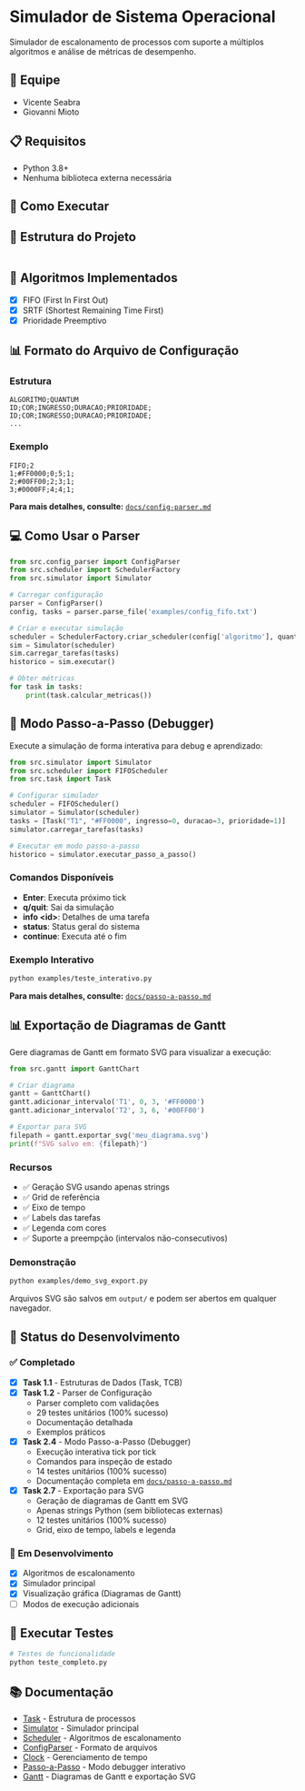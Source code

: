 ﻿# Simulador de Sistema Operacional

Simulador de escalonamento de processos com suporte a múltiplos algoritmos e análise de métricas de desempenho.

## 👥 Equipe
- Vicente Seabra
- Giovanni Mioto

## 📋 Requisitos
- Python 3.8+
- Nenhuma biblioteca externa necessária

## 🚀 Como Executar



## 📁 Estrutura do Projeto
```

```

## 🔧 Algoritmos Implementados
- [x] FIFO (First In First Out)
- [x] SRTF (Shortest Remaining Time First)
- [x] Prioridade Preemptivo

## 📊 Formato do Arquivo de Configuração

### Estrutura
```
ALGORITMO;QUANTUM
ID;COR;INGRESSO;DURACAO;PRIORIDADE;
ID;COR;INGRESSO;DURACAO;PRIORIDADE;
...
```

### Exemplo
```
FIFO;2
1;#FF0000;0;5;1;
2;#00FF00;2;3;1;
3;#0000FF;4;4;1;
```

**Para mais detalhes, consulte:** [`docs/config-parser.md`](docs/config-parser.md)

## 💻 Como Usar o Parser

```python
from src.config_parser import ConfigParser
from src.scheduler import SchedulerFactory
from src.simulator import Simulator

# Carregar configuração
parser = ConfigParser()
config, tasks = parser.parse_file('examples/config_fifo.txt')

# Criar e executar simulação
scheduler = SchedulerFactory.criar_scheduler(config['algoritmo'], quantum=config['quantum'])
sim = Simulator(scheduler)
sim.carregar_tarefas(tasks)
historico = sim.executar()

# Obter métricas
for task in tasks:
    print(task.calcular_metricas())
```

## 🐛 Modo Passo-a-Passo (Debugger)

Execute a simulação de forma interativa para debug e aprendizado:

```python
from src.simulator import Simulator
from src.scheduler import FIFOScheduler
from src.task import Task

# Configurar simulador
scheduler = FIFOScheduler()
simulator = Simulator(scheduler)
tasks = [Task("T1", "#FF0000", ingresso=0, duracao=3, prioridade=1)]
simulator.carregar_tarefas(tasks)

# Executar em modo passo-a-passo
historico = simulator.executar_passo_a_passo()
```

### Comandos Disponíveis
- **Enter**: Executa próximo tick
- **q/quit**: Sai da simulação
- **info \<id\>**: Detalhes de uma tarefa
- **status**: Status geral do sistema
- **continue**: Executa até o fim

### Exemplo Interativo
```bash
python examples/teste_interativo.py
```

**Para mais detalhes, consulte:** [`docs/passo-a-passo.md`](docs/passo-a-passo.md)

## 📊 Exportação de Diagramas de Gantt

Gere diagramas de Gantt em formato SVG para visualizar a execução:

```python
from src.gantt import GanttChart

# Criar diagrama
gantt = GanttChart()
gantt.adicionar_intervalo('T1', 0, 3, '#FF0000')
gantt.adicionar_intervalo('T2', 3, 6, '#00FF00')

# Exportar para SVG
filepath = gantt.exportar_svg('meu_diagrama.svg')
print(f"SVG salvo em: {filepath}")
```

### Recursos
- ✅ Geração SVG usando apenas strings
- ✅ Grid de referência
- ✅ Eixo de tempo
- ✅ Labels das tarefas
- ✅ Legenda com cores
- ✅ Suporte a preempção (intervalos não-consecutivos)

### Demonstração
```bash
python examples/demo_svg_export.py
```

Arquivos SVG são salvos em `output/` e podem ser abertos em qualquer navegador.


## 📝 Status do Desenvolvimento

### ✅ Completado
- [x] **Task 1.1** - Estruturas de Dados (Task, TCB)
- [x] **Task 1.2** - Parser de Configuração
  - Parser completo com validações
  - 29 testes unitários (100% sucesso)
  - Documentação detalhada
  - Exemplos práticos
- [x] **Task 2.4** - Modo Passo-a-Passo (Debugger)
  - Execução interativa tick por tick
  - Comandos para inspeção de estado
  - 14 testes unitários (100% sucesso)
  - Documentação completa em [`docs/passo-a-passo.md`](docs/passo-a-passo.md)
- [x] **Task 2.7** - Exportação para SVG
  - Geração de diagramas de Gantt em SVG
  - Apenas strings Python (sem bibliotecas externas)
  - 12 testes unitários (100% sucesso)
  - Grid, eixo de tempo, labels e legenda

### 🚧 Em Desenvolvimento
- [x] Algoritmos de escalonamento
- [x] Simulador principal
- [x] Visualização gráfica (Diagramas de Gantt)
- [ ] Modos de execução adicionais

## 🧪 Executar Testes

```bash
# Testes de funcionalidade
python teste_completo.py
```

## 📚 Documentação

- [Task](docs/Task.md) - Estrutura de processos
- [Simulator](docs/Simulator.md) - Simulador principal
- [Scheduler](docs/Scheduler.md) - Algoritmos de escalonamento
- [ConfigParser](docs/config-parser.md) - Formato de arquivos
- [Clock](docs/Clock.md) - Gerenciamento de tempo
- [Passo-a-Passo](docs/passo-a-passo.md) - Modo debugger interativo
- [Gantt](docs/gantt.md) - Diagramas de Gantt e exportação SVG

